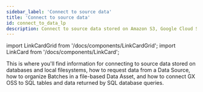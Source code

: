 ```yaml
---
sidebar_label: 'Connect to source data'
title: 'Connect to source data'
id: connect_to_data_lp
description: Connect to source data stored on Amazon S3, Google Cloud Storage (GCS), Microsoft Azure Blob Storage, or local filesystems.
---
```


import LinkCardGrid from '/docs/components/LinkCardGrid';
import LinkCard from '/docs/components/LinkCard';

<p class="DocItem__header-description">This is where you'll find information for connecting to source data stored on databases and local filesystems, how to request data from a Data Source, how to organize Batches in a file-based Data Asset, and how to connect GX OSS to SQL tables and data returned by SQL database queries.</p>

<LinkCardGrid>
  <LinkCard topIcon label="Connect to filesystem source data" description="Connect to filesystem source data" href="/docs/guides/connecting_to_your_data/fluent/filesystem/connect_filesystem_source_data" icon="/img/connect_icon.svg" />
  <LinkCard topIcon label="Connect to in-memory source data" description="Connect to an in-memory pandas or Spark DataFrame" href="/docs/guides/connecting_to_your_data/fluent/in_memory/connect_in_memory_data" icon="/img/connect_icon.svg" />
  <LinkCard topIcon label="Connect to SQL database source data" description="Connect to source data stored on SQL databases" href="/docs/guides/connecting_to_your_data/fluent/database/connect_sql_source_data" icon="/img/connect_icon.svg" />
  <LinkCard topIcon label="Manage Data Assets" description="Request data from a Data Source and organize Batches in file-based and SQL Data Assets" href="/docs/guides/connecting_to_your_data/manage_data_assets_lp" icon="/img/manage_icon.svg" />
</LinkCardGrid>
